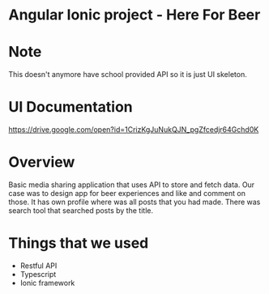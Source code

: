 # Angular Ionic project - Here For Beer

# Note 
This doesn't anymore have school provided API so it is just UI skeleton.

# UI Documentation
https://drive.google.com/open?id=1CrizKgJuNukQJN_pgZfcedjr64Gchd0K 

# Overview
Basic media sharing application that uses API to store and fetch data. Our case was to design app for beer experiences and like and comment on those. It has own profile where was all posts that you had made. There was search tool that searched posts by the title.  

# Things that we used
* Restful API 
* Typescript 
* Ionic framework
